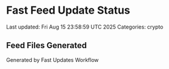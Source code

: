 # Fast Feed Update Status
Last updated: Fri Aug 15 23:58:59 UTC 2025
Categories: crypto

## Feed Files Generated

Generated by Fast Updates Workflow
